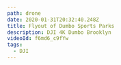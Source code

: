 ```yaml
---
path: drone
date: 2020-01-31T20:32:40.248Z
title: Flyout of Dumbo Sports Parks
description: DJI 4K Dumbo Brooklyn
videoId: f6md6_c9fYw
tags:
  - DJI
---
```

